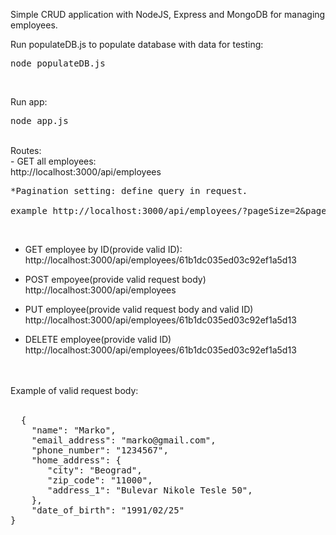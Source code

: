 Simple CRUD application with NodeJS, Express and MongoDB for managing employees.

Run populateDB.js to populate database with data for testing:
<pre>node populateDB.js </pre></br>
 
Run app: 
<pre>node app.js</pre>

</br>
Routes: </br>
- GET all employees: </br>
 http://localhost:3000/api/employees </br>
<pre>*Pagination setting: define query in request. </br>
example http://localhost:3000/api/employees/?pageSize=2&pageNumber=4</pre> </br>

- GET employee by ID(provide valid ID):</br>
 http://localhost:3000/api/employees/61b1dc035ed03c92ef1a5d13</br>
 
 - POST empoyee(provide valid request body) </br>
   http://localhost:3000/api/employees </br>
   
 - PUT employee(provide valid request body and valid ID) </br>
   http://localhost:3000/api/employees/61b1dc035ed03c92ef1a5d13 </br>
   
 - DELETE employee(provide valid ID)</br>
  http://localhost:3000/api/employees/61b1dc035ed03c92ef1a5d13
  
  </br></br>
  Example of valid request body: </br>
  </br>
  <pre>
  {
    "name": "Marko",
    "email_address": "marko@gmail.com",
    "phone_number": "1234567",
    "home_address": {
       "city": "Beograd",
       "zip_code": "11000",
       "address_1": "Bulevar Nikole Tesle 50",
    },
    "date_of_birth": "1991/02/25"
}
</pre>
